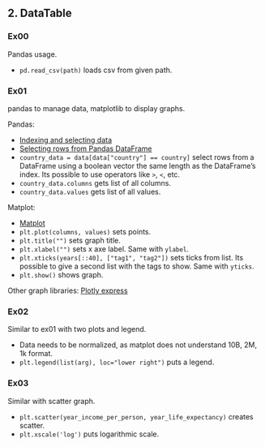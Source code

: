 ## 2. DataTable

### Ex00
Pandas usage.
- `pd.read_csv(path)` loads csv from given path.


### Ex01
pandas to manage data, matplotlib to display graphs.

Pandas:
- [Indexing and selecting data](https://pandas.pydata.org/docs/user_guide/indexing.html#indexing)
- [Selecting rows from Pandas DataFrame](https://appdividend.com/2022/06/17/pandas-select-rows/)
- `country_data = data[data["country"] == country]` select rows from a DataFrame using a boolean vector the same length as the DataFrame’s index. Its possible to use operators like `>`, `<`, etc.
- `country_data.columns` gets list of all columns.
- `country_data.values` gets list of all values.

Matplot:
- [Matplot](https://www.activestate.com/resources/quick-reads/how-to-display-a-plot-in-python/)
- `plt.plot(columns, values)` sets points.
- `plt.title("")` sets graph title.
- `plt.xlabel("")` sets x axe label. Same with `ylabel`.
- `plt.xticks(years[::40], ["tag1", "tag2"])` sets ticks from list. Its possible to give a second list with the tags to show. Same with `yticks`.
- `plt.show()` shows graph.

Other graph libraries: [Plotly express](https://plotly.com/python/plotly-express/)


### Ex02
Similar to ex01 with two plots and legend.
- Data needs to be normalized, as matplot does not understand 10B, 2M, 1k format.
- `plt.legend(list(arg), loc="lower right")` puts a legend.


### Ex03
Similar with scatter graph.
- `plt.scatter(year_income_per_person, year_life_expectancy)` creates scatter.
- `plt.xscale('log')` puts logarithmic scale.

